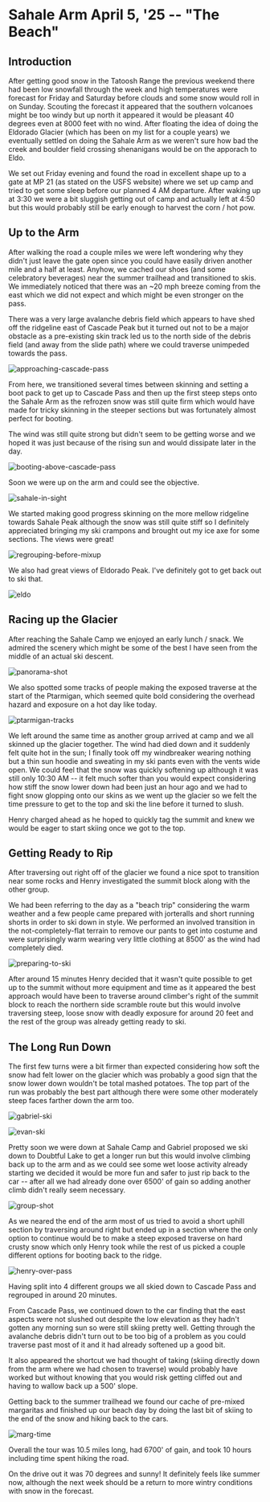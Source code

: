 # Sahale Arm April 5, '25 -- "The Beach"

## Introduction

After getting good snow in the Tatoosh Range the previous weekend there had been low snowfall through the week and high temperatures were forecast for Friday and Saturday before clouds and some snow would roll in on Sunday.
Scouting the forecast it appeared that the southern volcanoes might be too windy but up north it appeared it would be pleasant 40 degrees even at 8000 feet with no wind.
After floating the idea of doing the Eldorado Glacier (which has been on my list for a couple years) we eventually settled on doing the Sahale Arm as we weren't sure how bad the creek and boulder field crossing shenanigans would be on the apporach to Eldo.

We set out Friday evening and found the road in excellent shape up to a gate at MP 21 (as stated on the USFS website) where we set up camp and tried to get some sleep before our planned 4 AM departure.
After waking up at 3:30 we were a bit sluggish getting out of camp and actually left at 4:50 but this would probably still be early enough to harvest the corn / hot pow.

## Up to the Arm

After walking the road a couple miles we were left wondering why they didn't just leave the gate open since you could have easily driven another mile and a half at least. Anyhow, we cached our shoes (and some celebratory beverages) near the summer trailhead and transitioned to skis.
We immediately noticed that there was an ~20 mph breeze coming from the east which we did not expect and which might be even stronger on the pass.

There was a very large avalanche debris field which appears to have shed off the ridgeline east of Cascade Peak but it turned out not to be a major obstacle as a pre-existing skin track led us to the north side of the debris field (and away from the slide path) where we could traverse unimpeded towards the pass.

![approaching-cascade-pass](https://lh3.googleusercontent.com/pw/AP1GczOPqJJx-R7-LqSHYQ8mxoZ0i8l-zgV5uVaN9Od9I-wB4LIcpSz03QN8bQSNb0JOPv_QdLrLpF8zB3LNaW01oBxXV7HHbJgYTjImHo7o1cSIa1fMdtsiGpt_2o6PVw9NCX8DNPXv1xzoq1vD2T-zV7bqsg=w980-h1306-s-no?authuser=0)

From here, we transitioned several times between skinning and setting a boot pack to get up to Cascade Pass and then up the first steep steps onto the Sahale Arm as the refrozen snow was still quite firm which would have made for tricky skinning in the steeper sections but was fortunately almost perfect for booting.

The wind was still quite strong but didn't seem to be getting worse and we hoped it was just because of the rising sun and would dissipate later in the day.

![booting-above-cascade-pass](https://lh3.googleusercontent.com/pw/AP1GczP2NWf7qYCBe7bU898u3dtNns1oINge6Hjobw_etxvTOaEqisBXz802vm5Xl4Mfe4jw9270C_bLdeaikJak-sBmwgeMvdL5kXpRizo-kILCaGGnsOC2KUxAXD1WpHSHFTHDZO990LhiUIaRWitPp8yHmw=w980-h1306-s-no?authuser=0)

Soon we were up on the arm and could see the objective. 

![sahale-in-sight](https://lh3.googleusercontent.com/pw/AP1GczOOew-BnKIzdKlcpz2gfsD9TuQ4b6Au5BX2Fu59mrKfXhwhAhwk_yPfIcZNfzZ95mdzlC53VASyL19GuQwCp2FT8uE6FxaSc64VcNaANZ04wpYODWkqbKaj5pHjgjhWcNURStx2U6vutcRVZmiQ0oit6A=w980-h1307-s-no?authuser=0)

We started making good progress skinning on the more mellow ridgeline towards Sahale Peak although the snow was still quite stiff so I definitely appreciated bringing my ski crampons and brought out my ice axe for some sections.
The views were great!

![regrouping-before-mixup](https://lh3.googleusercontent.com/pw/AP1GczPXc2m3JMr_aWg9PoCEJV6IFxswdAN15FLyD5IsQbDVpCY2H5CxwcNCc2kvczdUrpcOcYop30XbV5L7cWJKeN0eqy-MGo-SbYYFPEqcFZNPWX5TUjmYjut0GfDQHyflLirHn1kcZiZp7Bge9ogCa28xQg=w980-h1306-s-no?authuser=0)

We also had great views of Eldorado Peak. I've definitely got to get back out to ski that.

![eldo](https://lh3.googleusercontent.com/pw/AP1GczNWeHVATzRCTenNVrCBTIbpS0isyLX_67cs__ihmjgGuz-xAN0SoUOuOcigWbNo4oCh8wfDIzgRq1gYXb6jd0_nrLyPR1i6vZ7GnH7scclJFPQHS908Zhzt0sCWSwRhty8JZJULYurDivusb6ZuIvRV9w=w980-h1306-s-no?authuser=0)

## Racing up the Glacier

After reaching the Sahale Camp we enjoyed an early lunch / snack.
We admired the scenery which might be some of the best I have seen from the middle of an actual ski descent.

![panorama-shot](https://lh3.googleusercontent.com/pw/AP1GczNV7S_641RHwI_2779qhhqDYbmW1UlxvarhHhDweeZTyAq7C4MVgy_nRtTA-39xTowEAmCQW93LD9SGlLColo7O3-rxNshiTLnyRg_L3PEHcvc7UAG5Gdu9gzOMtxTDwWUbugbhclpIWW3bhqEqbmTsBA=w1278-h304-s-no?authuser=0)

We also spotted some tracks of people making the exposed traverse at the start of the Ptarmigan, which seemed quite bold considering the overhead hazard and exposure on a hot day like today.

![ptarmigan-tracks](https://lh3.googleusercontent.com/pw/AP1GczNFP4CYRyPo9IVMS6jNB3A97DtP-tqfGiSSD3a3woriuGbSV8WmM2lgkzROYdfNMPZptM5kYtn4tAT7130i8xBnme-APh5utuXp2MWVZMqCz4y3elP4B_q8r6AEdhK3OF4DSXYLMU-2m8yYzCz3JdKOQg=w980-h1306-s-no?authuser=0)

We left around the same time as another group arrived at camp and we all skinned up the glacier together.
The wind had died down and it suddenly felt quite hot in the sun; I finally took off my windbreaker wearing nothing but a thin sun hoodie and sweating in my ski pants even with the vents wide open.
We could feel that the snow was quickly softening up although it was still only 10:30 AM -- it felt much softer than you would expect considering how stiff the snow lower down had been just an hour ago and we had to fight snow glopping onto our skins as we went up the glacier so we felt the time pressure to get to the top and ski the line before it turned to slush.

Henry charged ahead as he hoped to quickly tag the summit and knew we would be eager to start skiing once we got to the top.

## Getting Ready to Rip
After traversing out right off of the glacier we found a nice spot to transition near some rocks and Henry investigated the summit block along with the other group.

We had been referring to the day as a "beach trip" considering the warm weather and a few people came prepared with jorteralls and short running shorts in order to ski down in style.
We performed an involved transition in the not-completely-flat terrain to remove our pants to get into costume and were surprisingly warm wearing very little clothing at 8500' as the wind had completely died.

![preparing-to-ski](https://lh3.googleusercontent.com/pw/AP1GczOinSOBAfVJ741aYz8x7p4E2gIZ8PM4YEkBcc5Fmb1M8fSF8DeoNMTKU68JBfIVkKlU0Om62ssh3-kCqArfaOUuiGlBm4B8tu8aXAs095p8Qsb9-poYo2ohatYWv3IiNm_p1by36_rb3MqvzvEY4OUd0A=w980-h1306-s-no?authuser=0)

After around 15 minutes Henry decided that it wasn't quite possible to get up to the summit without more equipment and time as it appeared the best approach would have been to traverse around climber's right of the summit block to reach the northern side scramble route but this would involve traversing steep, loose snow with deadly exposure for around 20 feet and the rest of the group was already getting ready to ski.

## The Long Run Down

The first few turns were a bit firmer than expected considering how soft the snow had felt lower on the glacier which was probably a good sign that the snow lower down wouldn't be total mashed potatoes.
The top part of the run was probably the best part although there were some other moderately steep faces farther down the arm too.

![gabriel-ski](https://lh3.googleusercontent.com/pw/AP1GczP3kASgKO1AWfkd8udsp7CgJuHM4ZFi7VC5JD72AG9-HzoAgs4Hpxulic3rkwrCHmGtsnUw6fgTq9pliIsu4eLbgNnoHb1K8_LWj97swLOWF3S6yyErzmL0KvB-JcsDLo0PPIQ3GbB7uI9FDbq9d1iJzA=w735-h1306-s-no?authuser=0)

![evan-ski](https://lh3.googleusercontent.com/pw/AP1GczNuezwiMalM9Qxpyoawj48YfXI_SOmS6FhDpCKiBfcIzizMJJgI6t8QIW4VZlGB91eSKAZok4vdnJhgX6mWSmAOkXjz3PDNKqD3WAHNStl8OcahkG56AxJh5TgOQNuwGuxPHsNYEvebCsPR464TIJfcuQ=w735-h1306-s-no?authuser=0)

Pretty soon we were down at Sahale Camp and Gabriel proposed we ski down to Doubtful Lake to get a longer run but this would involve climbing back up to the arm and as we could see some wet loose activity already starting we decided it would be more fun and safer to just rip back to the car -- after all we had already done over 6500' of gain so adding another climb didn't really seem necessary.

![group-shot](https://lh3.googleusercontent.com/pw/AP1GczPxUwtyEFFdlpGtMe5w0pk3qF1a3PFxt-amMOwrrDczKR7QKbLsSZq3Cg7nfT5xC8CQ7tKqy1473kK6i4GLL3etKFM0IyZZHmXGPo4SfD6i_5q5XSjsH5KqaGMgxI-YwJcqe9uEdNmg7F38hmAdHsx6cA=w974-h1306-s-no?authuser=0)

As we neared the end of the arm most of us tried to avoid a short uphill section by traversing around right but ended up in a section where the only option to continue would be to make a steep exposed traverse on hard crusty snow which only Henry took while the rest of us picked a couple different options for booting back to the ridge.

![henry-over-pass](https://lh3.googleusercontent.com/pw/AP1GczMGa-ArsKmVCAZamCBNUC5qvbdqXsYY7wkH2oZGWCfK1sk22MZWbRsZ2wD-5jYu3oq-0ZKY0XhOJQeOx0f7MwBAwUVkql6miya25P_HCi2P0m_E4fTpAdT6AOkTDXobFyPtwG1fngRgw0gDQdq_LNB6AQ=w1278-h959-s-no?authuser=0)

Having split into 4 different groups we all skied down to Cascade Pass and regrouped in around 20 minutes.

From Cascade Pass, we continued down to the car finding that the east aspects were not slushed out despite the low elevation as they hadn't gotten any morning sun so were still skiing pretty well. Getting through the avalanche debris didn't turn out to be too big of a problem as you could traverse past most of it and it had already softened up a good bit.

It also appeared the shortcut we had thought of taking (skiing directly down from the arm where we had chosen to traverse) would probably have worked but without knowing that you would risk getting cliffed out and having to wallow back up a 500' slope.

Getting back to the summer trailhead we found our cache of pre-mixed margaritas and finished up our beach day by doing the last bit of skiing to the end of the snow and hiking back to the cars.

![marg-time](https://lh3.googleusercontent.com/pw/AP1GczPrHKl5KU8Wo0KshRJiTazc9cazO_7jlTcfwv6tdq1qToW_hOUta6kzff2VeaIklOAx2npBqU8zjygUIvHy13yotCJXiuA0fKNy03zAvBfGOAB1mAbqy2JO2pGDybXGRqdvGrEskfShZtOgItS-wSY2kw=w1278-h959-s-no?authuser=0)

Overall the tour was 10.5 miles long, had 6700' of gain, and took 10 hours including time spent hiking the road.

On the drive out it was 70 degrees and sunny!
It definitely feels like summer now, although the next week should be a return to more wintry conditions with snow in the forecast.

